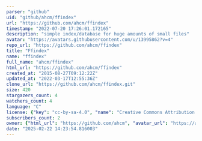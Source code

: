 ```yaml
---
parser: "github"
uid: "github/ahcm/ffindex"
url: "https://github.com/ahcm/ffindex"
timestamp: "2022-07-20 17:26:01.172165"
description: "simple index/database for huge amounts of small files"
avatar: "https://avatars.githubusercontent.com/u/13995862?v=4"
repo_url: "https://github.com/ahcm/ffindex"
title: "Ffindex"
name: "ffindex"
full_name: "ahcm/ffindex"
html_url: "https://github.com/ahcm/ffindex"
created_at: "2015-08-27T09:12:22Z"
updated_at: "2022-03-17T12:55:36Z"
clone_url: "https://github.com/ahcm/ffindex.git"
size: 420
stargazers_count: 4
watchers_count: 4
language: "C"
license: {"key": "cc-by-sa-4.0", "name": "Creative Commons Attribution Share Alike 4.0 International", "spdx_id": "CC-BY-SA-4.0", "url": "https://api.github.com/licenses/cc-by-sa-4.0", "node_id": "MDc6TGljZW5zZTI2"}
subscribers_count: 2
owner: {"html_url": "https://github.com/ahcm", "avatar_url": "https://avatars.githubusercontent.com/u/13995862?v=4", "login": "ahcm", "type": "User"}
date: "2025-02-22 14:23:54.816003"
---
```

